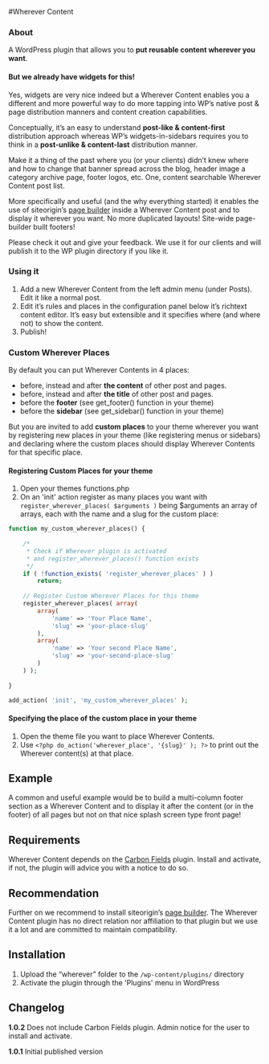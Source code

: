 #Wherever Content
### About
A WordPress plugin that allows you to **put reusable content wherever you want**. 
#### But we already have widgets for this! 
Yes, widgets are very nice indeed but a Wherever Content enables you a different and more powerful way to do more tapping into WP’s native post & page distribution manners and content creation capabilities.

Conceptually, it’s an easy to understand **post-like & content-first** distribution approach whereas WP’s widgets-in-sidebars requires you to think in a **post-unlike & content-last** distribution manner. 

Make it a thing of the past where you (or your clients) didn’t knew where and how to change that banner spread across the blog, header image a category archive page, footer logos, etc. One, content searchable Wherever Content post list. 

More specifically and useful (and the why everything started) it enables the use of siteorigin’s [page builder](https://wordpress.org/plugins/siteorigin-panels/) inside a Wherever Content post and to display it wherever you want. No more duplicated layouts! Site-wide page-builder built footers!

Please check it out and give your feedback. We use it for our clients and will publish it to the WP plugin directory if you like it. 

### Using it

1. Add a new Wherever Content from the left admin menu (under Posts). Edit it like a normal post.
2. Edit it’s rules and places in the configuration panel below it’s richtext content editor. It’s easy but extensible and it specifies where (and where not) to show the content. 
3. Publish!

### Custom Wherever Places

By default you can put Wherever Contents in 4 places:

- before, instead and after **the content** of other post and pages.
- before, instead and after **the title** of other post and pages.
- before the **footer** (see get_footer() function in your theme) 
- before the **sidebar** (see get_sidebar() function in your theme)

But you are invited to add **custom places** to your theme wherever you want by registering new places in your theme (like registering menus or sidebars) and declaring where the custom places should display Wherever Contents for that specific place.

#### Registering Custom Places for your theme

1. Open your themes functions.php
2. On an 'init' action register as many places you want with `register_wherever_places( $arguments )` being $arguments an array of arrays, each with the name and a slug for the custom place:

```php
function my_custom_wherever_places() {
	
	/* 
	 * Check if Wherever plugin is activated 
	 * and register_wherever_places() function exists
	 */
	if ( !function_exists( 'register_wherever_places' ) )
		return;
	
	// Register Custom Wherever Places for this theme			
	register_wherever_places( array(
		array(
			'name' => 'Your Place Name',
			'slug' => 'your-place-slug'
		),
		array(
			'name' => 'Your second Place Name',
			'slug' => 'your-second-place-slug'
		)
	) );
	
}

add_action( 'init', 'my_custom_wherever_places' );
```


#### Specifying the place of the custom place in your theme

1.	Open the theme file you want to place Wherever Contents. 
2.	Use `<?php do_action('wherever_place', '{slug}' ); ?>`  to print out the Wherever content(s) at that place. 

## Example

A common and useful example would be to build a multi-column footer section as a Wherever Content and to display it after the content (or in the footer) of all pages but not on that nice splash screen type front page!

## Requirements

Wherever Content depends on the [Carbon Fields](https://wordpress.org/plugins/carbon-fields/) plugin. Install and activate, if not, the plugin will advice you with a notice to do so.

## Recommendation
Further on we recommend to install siteorigin’s [page builder](https://wordpress.org/plugins/siteorigin-panels/). The Wherever Content plugin has no direct relation nor affiliation to that plugin but we use it a lot and are committed to maintain compatibility.


## Installation

1. Upload the “wherever” folder to the `/wp-content/plugins/` directory
2. Activate the plugin through the 'Plugins' menu in WordPress


##  Changelog

**1.0.2**
Does not include Carbon Fields plugin. Admin notice for the user to install and activate.

**1.0.1**
Initial published version


